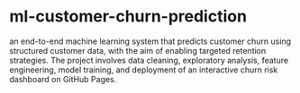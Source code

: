 # ml-customer-churn-prediction
an end-to-end machine learning system that predicts customer churn using structured customer data, with the aim of enabling targeted retention strategies. The project involves data cleaning, exploratory analysis, feature engineering, model training, and deployment of an interactive churn risk dashboard on GitHub Pages.
